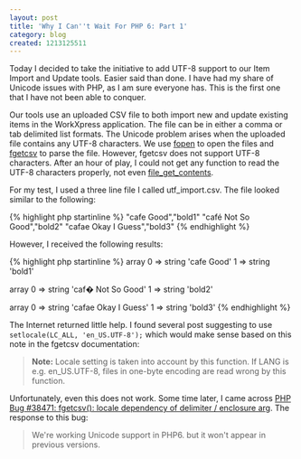 ```yaml
---
layout: post
title: 'Why I Can''t Wait For PHP 6: Part 1'
category: blog
created: 1213125511
---
```

Today I decided to take the initiative to add UTF-8 support to our Item Import
and Update tools. Easier said than done. I have had my share of Unicode issues
with PHP, as I am sure everyone has. This is the first one that I have not been
able to conquer.

Our tools use an uploaded CSV file to both import new and update existing items
in the WorkXpress application. The file can be in either a comma or tab
delimited list formats. The Unicode problem arises when the uploaded file
contains any UTF-8 characters. We use
[fopen](http://us2.php.net/manual/en/function.fopen.php) to open the files and
[fgetcsv](http://us2.php.net/manual/en/function.fgetcsv.php) to parse the file.
However, fgetcsv does not support UTF-8 characters. After an hour of play, I
could not get any function to read the UTF-8 characters properly, not even
[file_get_contents](http://us2.php.net/manual/en/function.file-get-contents.php). 

For my test, I used a three line file I called utf_import.csv. The file looked
similar to the following:

{% highlight php startinline %}
"cafe Good","bold1"
"café Not So Good","bold2"
"cafae Okay I Guess","bold3"
{% endhighlight %}

However, I received the following results:

{% highlight php startinline %}
array
  0 => string 'cafe Good'
  1 => string 'bold1'

array
  0 => string 'caf� Not So Good'
  1 => string 'bold2'

array
  0 => string 'cafae Okay I Guess'
  1 => string 'bold3'
{% endhighlight %}

The Internet returned little help. I found several post suggesting to use
`setlocale(LC_ALL, 'en_US.UTF-8');` which would make sense based on this note in
the fgetcsv documentation:

> **Note:** Locale setting is taken into account by this function. If LANG is
> e.g. en_US.UTF-8, files in one-byte encoding are read wrong by this function.

Unfortunately, even this does not work. Some time later, I came across
[PHP Bug #38471: fgetcsv(): locale dependency of delimiter / enclosure arg](http://bugs.php.net/bug.php?id=38471).
The response to this bug:

> We're working Unicode support in PHP6. but it won't appear in previous
> versions.
